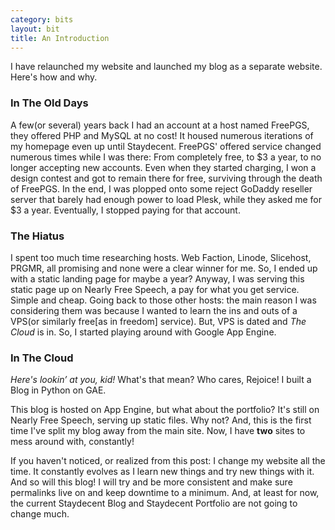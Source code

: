 ```yaml
---
category: bits
layout: bit
title: An Introduction
---
```


<p class="big">I have relaunched my website and launched my blog as a separate website. Here's how and why.</p>

<div class="clearfix">
<div class="col size1of3">
<h3>In The Old Days</h3>

<p>A few(or several) years back I had an account at a host named FreePGS, they offered PHP and MySQL at no cost! It housed numerous iterations of my homepage even up until Staydecent. FreePGS' offered service changed numerous times while I was there: From completely free, to $3 a year, to no longer accepting new accounts. Even when they started charging, I won a design contest and got to remain there for free, surviving through the death of FreePGS. In the end, I was plopped onto some reject GoDaddy reseller server that barely had enough power to load Plesk, while they asked me for $3 a year. Eventually, I stopped paying for that account.</p>
</div>

<div class="col size1of3">
<h3>The Hiatus</h3>

<p>I spent too much time researching hosts. Web Faction, Linode, Slicehost, PRGMR, all promising and none were a clear winner for me. So, I ended up with a static landing page for maybe a year? Anyway, I was serving this static page up on Nearly Free Speech, a pay for what you get service. Simple and cheap. Going back to those other hosts: the main reason I was considering them was because I wanted to learn the ins and outs of a VPS(or similarly free[as in freedom] service). But, VPS is dated and <em>The Cloud</em> is in. So, I started playing around with Google App Engine.</p>
</div>

<div class="col size1of3 last">
<h3>In The Cloud</h3>
<p><em>Here's lookin’ at you, kid!</em> What's that mean? Who cares, Rejoice! I built a Blog in Python on GAE.</p>

<p>This blog is hosted on App Engine, but what about the portfolio? It's still on Nearly Free Speech, serving up static files. Why not? And, this is the first time I've split my blog away from the main site. Now, I have <strong>two</strong> sites to mess around with, constantly!</p>

<p>If you haven't noticed, or realized from this post: I change my website all the time. It constantly evolves as I learn new things and try new things with it. And so will this blog! I will try and be more consistent and make sure permalinks live on and keep downtime to a minimum. And, at least for now, the current Staydecent Blog and Staydecent Portfolio are not going to change much.</p>

</div>
</div>